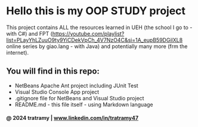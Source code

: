 # Hello this is my OOP STUDY project

This project contains ALL the resources learned in UEH (the school I go to - with C#) and FPT (https://youtube.com/playlist?list=PLayYhLZuuO9ty9YiCDekVpCh_4V7NzO4C&si=1A_eupB59DGilXL8 online series by giao.lang - with Java) and potentially many more (frm the internet).

## You will find in this repo:

* NetBeans Apache Ant project including JUnit Test
* Visual Studio Console App project
* .gitignore file for NetBeans and Visual Studio project
* README.md - this file itself - using Markdown language

#### @ 2024 tratramy | www.linkedin.com/in/tratramy47